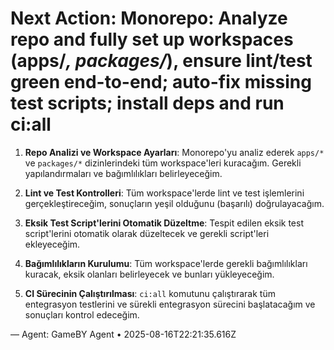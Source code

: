 # Next Action: Monorepo: Analyze repo and fully set up workspaces (apps/*, packages/*), ensure lint/test green end-to-end; auto-fix missing test scripts; install deps and run ci:all

1. **Repo Analizi ve Workspace Ayarları**: Monorepo'yu analiz ederek `apps/*` ve `packages/*` dizinlerindeki tüm workspace'leri kuracağım. Gerekli yapılandırmaları ve bağımlılıkları belirleyeceğim.

2. **Lint ve Test Kontrolleri**: Tüm workspace'lerde lint ve test işlemlerini gerçekleştireceğim, sonuçların yeşil olduğunu (başarılı) doğrulayacağım.

3. **Eksik Test Script'lerini Otomatik Düzeltme**: Tespit edilen eksik test script'lerini otomatik olarak düzeltecek ve gerekli script'leri ekleyeceğim.

4. **Bağımlılıkların Kurulumu**: Tüm workspace'lerde gerekli bağımlılıkları kuracak, eksik olanları belirleyecek ve bunları yükleyeceğim.

5. **CI Sürecinin Çalıştırılması**: `ci:all` komutunu çalıştırarak tüm entegrasyon testlerini ve sürekli entegrasyon sürecini başlatacağım ve sonuçları kontrol edeceğim.

— Agent: GameBY Agent • 2025-08-16T22:21:35.616Z
